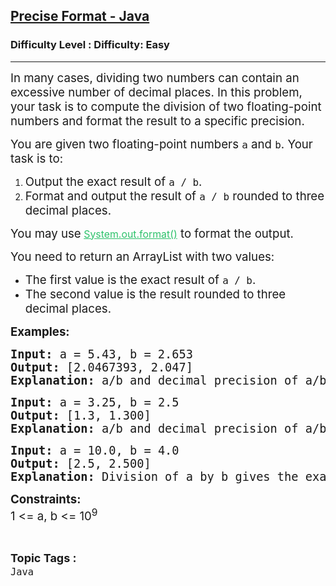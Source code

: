 <h2><a href="https://www.geeksforgeeks.org/problems/precise-fomat-java/1?page=1&category=Java,Linked%20List&difficulty=Easy&status=unsolved&sortBy=submissions">Precise Format - Java</a></h2><h3>Difficulty Level : Difficulty: Easy</h3><hr><div class="problems_problem_content__Xm_eO"><p><span style="font-size: 14pt;">In many cases, dividing two numbers can contain an excessive number of decimal places. In this problem, your task is to compute the division of two floating-point numbers and format the result to a specific precision.</span></p>
<p><span style="font-size: 14pt;">You are given two floating-point numbers <code>a</code> and <code>b</code>. Your task is to:</span></p>
<ol>
<li><span style="font-size: 14pt;">Output the exact result of <code>a / b</code>.</span></li>
<li><span style="font-size: 14pt;">Format and output the result of <code>a / b</code> rounded to three decimal places.</span></li>
</ol>
<p><span style="font-size: 14pt;">You may use<code><span style="font-family: -apple-system, BlinkMacSystemFont, 'Segoe UI', Roboto, Oxygen, Ubuntu, Cantarell, 'Open Sans', 'Helvetica Neue', sans-serif;">&nbsp;</span><span style="font-family: -apple-system, BlinkMacSystemFont, 'Segoe UI', Roboto, Oxygen, Ubuntu, Cantarell, 'Open Sans', 'Helvetica Neue', sans-serif; color: #2dc26b;"><a style="color: #2dc26b;" href="https://www.geeksforgeeks.org/formatted-output-in-java/">System.out.format()</a></span></code> to format the output.</span></p>
<p><span style="font-size: 14pt;">You need to return an ArrayList with two values:</span></p>
<ul>
<li><span style="font-size: 14pt;">The first value is the exact result of <code>a / b</code>.</span></li>
<li><span style="font-size: 14pt;">The second value is the result rounded to three decimal places.</span></li>
</ul>
<p><span style="font-size: 14pt;"><strong>Examples:</strong></span></p>
<pre><span style="font-size: 14pt;"><strong>Input: </strong>a = 5.43, b = 2.653
<strong>Output: </strong>[2.0467393, 2.047]<br><strong>Explanation: </strong>a/b and decimal precision of a/b up to 3 places after the decimal point are given.</span></pre>
<pre><span style="font-size: 14pt;"><strong>Input:</strong> a = 3.25, b = 2.5</span><br><span style="font-size: 14pt;"><strong>Output:</strong> [1.3, 1.300]</span><br><span style="font-size: 14pt;"><strong>Explanation: </strong>a/b and decimal precision of a/b up to 3 places after the decimal point are given.</span></pre>
<pre><span style="font-size: 14pt;"><strong>Input:</strong> a = 10.0, b = 4.0</span><br><span style="font-size: 14pt;"><strong>Output:</strong> [2.5, 2.500]</span><br><span style="font-size: 14pt;"><strong>Explanation: </strong>Division of a by b gives the exact result 2.5 and the formatted result 2.500.</span></pre>
<p><span style="font-size: 14pt;"><strong>Constraints:</strong><br>1 &lt;= a, b &lt;= 10<sup>9</sup></span></p></div><br><p><span style=font-size:18px><strong>Topic Tags : </strong><br><code>Java</code>&nbsp;